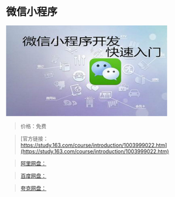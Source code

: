 # 微信小程序

![img](../../../assets/study163/free/DC1D68C97067E1C014526EF47CC0B7C9.jpg)

> 价格：免费

> [官方链接：https://study.163.com/course/introduction/1003999022.htm](https://study.163.com/course/introduction/1003999022.htm)

> [阿里网盘：]()

> [百度网盘：]()

> [夸克网盘：]()
